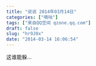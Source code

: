 ```yaml
---
title: "说说 2014年03月14日"
categories: ["嘀咕"]
tags: ["来自QQ空间 qzone.qq.com"]
draft: false
slug: "hr9J0x"
date: "2014-03-14 16:06:54"
---
```


这谁能躲…
